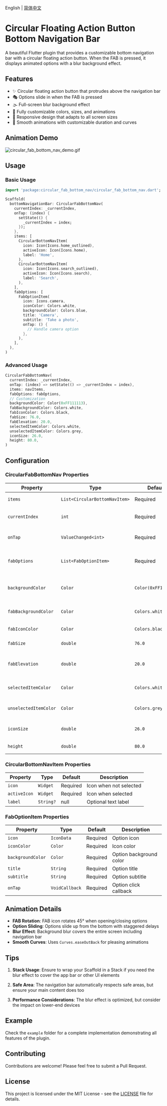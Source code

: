 English | [简体中文](README_zh.md)

# Circular Floating Action Button Bottom Navigation Bar

A beautiful Flutter plugin that provides a customizable bottom navigation bar with a circular floating action button. When the FAB is pressed, it displays animated options with a blur background effect.

## Features

- ✨ Circular floating action button that protrudes above the navigation bar
- 🎭 Options slide in when the FAB is pressed
- 🌫️ Full-screen blur background effect
- 🎨 Fully customizable colors, sizes, and animations
- 📱 Responsive design that adapts to all screen sizes
- 🚀 Smooth animations with customizable duration and curves

## Animation Demo

![circular_fab_bottom_nav_demo.gif](circular_fab_bottom_nav_demo.gif)

## Usage

### Basic Usage

```dart
import 'package:circular_fab_bottom_nav/circular_fab_bottom_nav.dart';

Scaffold(
  bottomNavigationBar: CircularFabBottomNav(
    currentIndex: _currentIndex,
    onTap: (index) {
      setState(() {
        _currentIndex = index;
      });
    },
    items: [
      CircularBottomNavItem(
        icon: Icon(Icons.home_outlined),
        activeIcon: Icon(Icons.home),
        label: 'Home',
      ),
      CircularBottomNavItem(
        icon: Icon(Icons.search_outlined),
        activeIcon: Icon(Icons.search),
        label: 'Search',
      ),
    ],
    fabOptions: [
      FabOptionItem(
        icon: Icons.camera,
        iconColor: Colors.white,
        backgroundColor: Colors.blue,
        title: 'Camera',
        subtitle: 'Take a photo',
        onTap: () {
          // Handle camera option
        },
      ),
    ],
  ),
)
```

### Advanced Usage

```dart
CircularFabBottomNav(
  currentIndex: _currentIndex,
  onTap: (index) => setState(() => _currentIndex = index),
  items: navItems,
  fabOptions: fabOptions,
  // Customization
  backgroundColor: Color(0xFF111113),
  fabBackgroundColor: Colors.white,
  fabIconColor: Colors.black,
  fabSize: 76.0,
  fabElevation: 20.0,
  selectedItemColor: Colors.white,
  unselectedItemColor: Colors.grey,
  iconSize: 26.0,
  height: 80.0,
)
```

## Configuration

### CircularFabBottomNav Properties

| Property              | Type                          | Default             | Description                           |
|-----------------------|-------------------------------|---------------------|---------------------------------------|
| `items`               | `List<CircularBottomNavItem>` | Required            | Navigation bar items                  |
| `currentIndex`        | `int`                         | Required            | Currently selected tab index          |
| `onTap`               | `ValueChanged<int>`           | Required            | Navigation item click callback        |
| `fabOptions`          | `List<FabOptionItem>`         | Required            | Options displayed when FAB is pressed |
| `backgroundColor`     | `Color`                       | `Color(0xFF111113)` | Navigation bar background color       |
| `fabBackgroundColor`  | `Color`                       | `Colors.white`      | FAB background color                  |
| `fabIconColor`        | `Color`                       | `Colors.black`      | FAB icon color                        |
| `fabSize`             | `double`                      | `76.0`              | FAB diameter                          |
| `fabElevation`        | `double`                      | `20.0`              | Height FAB protrudes above nav bar    |
| `selectedItemColor`   | `Color`                       | `Colors.white`      | Selected navigation item color        |
| `unselectedItemColor` | `Color`                       | `Colors.grey`       | Unselected navigation item color      |
| `iconSize`            | `double`                      | `26.0`              | Navigation item icon size             |
| `height`              | `double`                      | `80.0`              | Navigation bar height                 |

### CircularBottomNavItem Properties

| Property     | Type      | Default  | Description               |
|--------------|-----------|----------|---------------------------|
| `icon`       | `Widget`  | Required | Icon when not selected    |
| `activeIcon` | `Widget`  | Required | Icon when selected        |
| `label`      | `String?` | null     | Optional text label       |

### FabOptionItem Properties

| Property          | Type           | Default  | Description               |
|-------------------|----------------|----------|---------------------------|
| `icon`            | `IconData`     | Required | Option icon               |
| `iconColor`       | `Color`        | Required | Icon color                |
| `backgroundColor` | `Color`        | Required | Option background color   |
| `title`           | `String`       | Required | Option title              |
| `subtitle`        | `String`       | Required | Option subtitle           |
| `onTap`           | `VoidCallback` | Required | Option click callback     |

## Animation Details

- **FAB Rotation**: FAB icon rotates 45° when opening/closing options
- **Option Sliding**: Options slide up from the bottom with staggered delays
- **Blur Effect**: Background blur covers the entire screen including navigation bar
- **Smooth Curves**: Uses `Curves.easeOutBack` for pleasing animations

## Tips

1. **Stack Usage**: Ensure to wrap your Scaffold in a Stack if you need the blur effect to cover the app bar or other UI elements

2. **Safe Area**: The navigation bar automatically respects safe areas, but ensure your main content does too

3. **Performance Considerations**: The blur effect is optimized, but consider the impact on lower-end devices

## Example

Check the `example` folder for a complete implementation demonstrating all features of the plugin.

## Contributing

Contributions are welcome! Please feel free to submit a Pull Request.

## License

This project is licensed under the MIT License - see the [LICENSE](LICENSE) file for details.